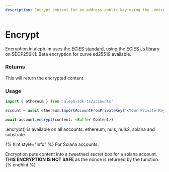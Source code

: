 ```yaml
---
description: Encrypt content for an address public key using the .encrypt() function.
---
```


# Encrypt

Encryption in aleph.im uses the [ECIES standard](https://en.wikipedia.org/wiki/Integrated\_Encryption\_Scheme), using the [ECIES Js library](https://github.com/ecies/js) on SECP256K1. Beta encryption for curve ed25519 available.

### Returns

This will return the encrypted content.

### Usage

```javascript
import { ethereum } from 'aleph-sdk-ts/accounts'

account = await ethereum.ImportAccountFromPrivateKey('<Your Private Key Here>')

await account.encrypt(content: <Buffer Content>)
```

.encrypt() is available on all accounts: ethereum, nuls, nuls2, solana and substrate.

{% hint style="info" %}
For Solana accounts:&#x20;

Encryption puts content into a tweetnacl secret box for a solana account. **THIS ENCRYPTION IS NOT SAFE** as the nonce is returned by the function.
{% endhint %}
